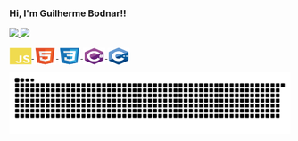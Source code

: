 ### Hi, I'm Guilherme Bodnar!!
 <div>
  <a href="https://github.com/bodnarguilherme">
  <img height="180em" src="https://github-readme-stats.vercel.app/api?username=bodnarguilherme&show_icons=true&theme=chartreuse-dark&include_all_commits=true&count_private=true"/>
  <img height="180em" src="https://github-readme-stats.vercel.app/api/top-langs/?username=bodnarguilherme&layout=compact&langs_count=7&theme=chartreuse-dark"/>
</div>
  <div style="display: inline_block"><br>
  <img align="center" alt="Bodnar-Js" height="30" width="40" src="https://raw.githubusercontent.com/devicons/devicon/master/icons/javascript/javascript-plain.svg">
  <img align="center" alt="Bodnar-HTML" height="30" width="40" src="https://raw.githubusercontent.com/devicons/devicon/master/icons/html5/html5-original.svg">
  <img align="center" alt="Bodnar-CSS" height="30" width="40" src="https://raw.githubusercontent.com/devicons/devicon/master/icons/css3/css3-original.svg">
  
  <img align="center" alt="Bodnar-Csharp" height="30" width="40" src="https://raw.githubusercontent.com/devicons/devicon/master/icons/csharp/csharp-original.svg">
  <img align="center" alt="Bodnar-C++" height="30" width="40" src="https://github.com/devicons/devicon/blob/master/icons/cplusplus/cplusplus-original.svg">
 </div>
 
 ![Snake animation](https://github.com/bodnarguilherme/bodnarguilherme/blob/output/github-contribution-grid-snake.svg)
  ##
